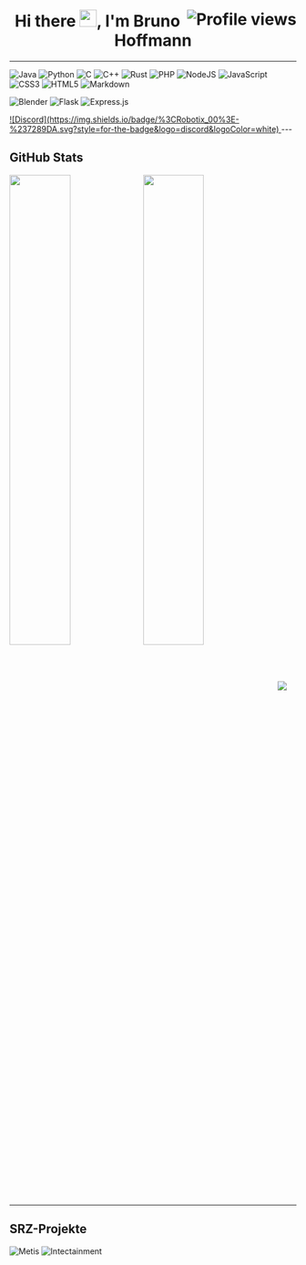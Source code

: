 <h1 align="center">
	<img src="https://gpvc.arturio.dev/robotix-00" alt="Profile views" align='right'/>
	Hi there <img src="https://media.giphy.com/media/hvRJCLFzcasrR4ia7z/giphy.gif" width="30">, I'm Bruno Hoffmann
</h1>

---
![Java](https://img.shields.io/badge/java-%23ED8B00.svg?style=for-the-badge&logo=java&logoColor=black)
![Python](https://img.shields.io/badge/python-3670A0?style=for-the-badge&logo=python&logoColor=ffdd54)
![C](https://img.shields.io/badge/c-%2300599C.svg?style=for-the-badge&logo=c&logoColor=black)
![C++](https://img.shields.io/badge/c++-%2300599C.svg?style=for-the-badge&logo=c%2B%2B&logoColor=black)
![Rust](https://img.shields.io/badge/rust-%23000000.svg?style=for-the-badge&logo=rust&logoColor=white)
![PHP](https://img.shields.io/badge/php-%23777BB4.svg?style=for-the-badge&logo=php&logoColor=black)
![NodeJS](https://img.shields.io/badge/node.js-6DA55F?style=for-the-badge&logo=node.js&logoColor=black)
![JavaScript](https://img.shields.io/badge/javascript-%23323330.svg?style=for-the-badge&logo=javascript&logoColor=%23F7DF1E)
![CSS3](https://img.shields.io/badge/css3-%231572B6.svg?style=for-the-badge&logo=css3&logoColor=black)
![HTML5](https://img.shields.io/badge/html5-%23E34F26.svg?style=for-the-badge&logo=html5&logoColor=black)
![Markdown](https://img.shields.io/badge/markdown-%23000000.svg?style=for-the-badge&logo=markdown&logoColor=white)

![Blender](https://img.shields.io/badge/blender-%23F5792A.svg?style=for-the-badge&logo=blender&logoColor=white)
![Flask](https://img.shields.io/badge/flask-%23000.svg?style=for-the-badge&logo=flask&logoColor=white)
![Express.js](https://img.shields.io/badge/express.js-%23404d59.svg?style=for-the-badge&logo=express&logoColor=%2361DAFB)

<a href="https://discordapp.com/users/407579904222167064">
![Discord](https://img.shields.io/badge/%3CRobotix_00%3E-%237289DA.svg?style=for-the-badge&logo=discord&logoColor=white)
<a/>
---

## GitHub Stats
<img align="left" width="46%" src="https://github-readme-stats.vercel.app/api?username=robotix-00&count_private=true&include_all_commits=true&show_icons=true&theme=dark&border_radius=15" />
<img align="center" width="46%" src="https://github-readme-stats.vercel.app/api/top-langs/?username=robotix-00&layout=compact&langs_count=10&theme=dark&border_radius=15&card_width=450" />

<img align="center" src="https://activity-graph.herokuapp.com/graph?username=robotix-00&theme=react-dark&hide_border=true&area=true" />


---

## SRZ-Projekte
![Metis](https://github-readme-stats.vercel.app/api/pin/?username=Metis-Hub&repo=Metis&theme=dark)
![Intectainment](https://github-readme-stats.vercel.app/api/pin/?username=Metis-Hub&repo=Intectainment&theme=dark)

